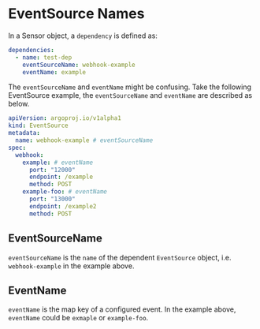 # EventSource Names

In a Sensor object, a `dependency` is defined as:

```yaml
dependencies:
  - name: test-dep
    eventSourceName: webhook-example
    eventName: example
```

The `eventSourceName` and `eventName` might be confusing. Take the following
EventSource example, the `eventSourceName` and `eventName` are described as
below.

```yaml
apiVersion: argoproj.io/v1alpha1
kind: EventSource
metadata:
  name: webhook-example # eventSourceName
spec:
  webhook:
    example: # eventName
      port: "12000"
      endpoint: /example
      method: POST
    example-foo: # eventName
      port: "13000"
      endpoint: /example2
      method: POST
```

## EventSourceName

`eventSourceName` is the `name` of the dependent `EventSource` object, i.e.
`webhook-example` in the example above.

## EventName

`eventName` is the map key of a configured event. In the example above,
`eventName` could be `exmaple` or `example-foo`.
